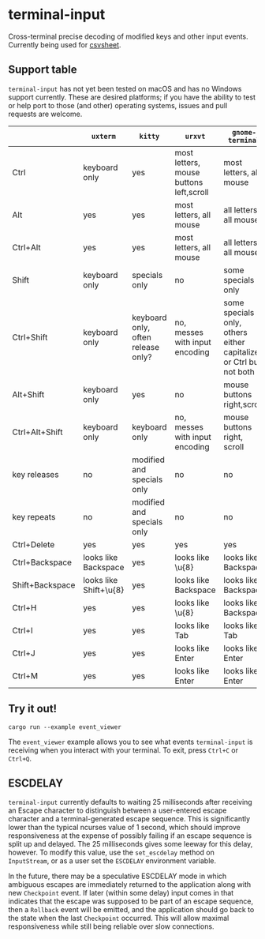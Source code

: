 # terminal-input

Cross-terminal precise decoding of modified keys and other input events. Currently being used for
[csvsheet](https://github.com/gereeter/csvsheet).

## Support table

`terminal-input` has not yet been tested on macOS and has no Windows support currently. These are
desired platforms; if you have the ability to test or help port to those (and other) operating
systems, issues and pull requests are welcome.

| | `uxterm` | `kitty` | `urxvt` | `gnome-terminal` | `alacritty`
|-| -------- | ------- | ------- | ---------------- | -----------
| Ctrl | keyboard only | yes | most letters, mouse buttons left,scroll | most letters, all mouse | most letters, all mouse
| Alt  | yes | yes | most letters, all mouse | all letters, all mouse | all letters, all mouse
| Ctrl+Alt | yes | yes | most letters, all mouse | all letters, all mouse | all letters, all mouse
| Shift | keyboard only | specials only | no | some specials only | some specials only
| Ctrl+Shift | keyboard only | keyboard only, often release only? | no, messes with input encoding | some specials only, others either capitalized or Ctrl but not both | some specials only, others captial or Ctrl but not both
| Alt+Shift | keyboard only | yes | no | mouse buttons right,scroll | scroll only
| Ctrl+Alt+Shift | keyboard only | keyboard only | no, messes with input encoding | mouse buttons right, scroll | capital or Ctrl, not both
| key releases | no | modified and specials only | no | no | no
| key repeats | no | modified and specials only | no | no | no
| Ctrl+Delete | yes | yes | yes | yes | yes
| Ctrl+Backspace | looks like Backspace | yes | looks like \u{8} | looks like Backspace | looks like \u{8}
| Shift+Backspace | looks like Shift+\u{8} | yes | looks like Backspace | looks like Backspace | looks like \u{8}
| Ctrl+H | yes | yes | looks like \u{8} | looks like Backspace | looks like \u{8}
| Ctrl+I | yes | yes | looks like Tab | looks like Tab | looks like Tab
| Ctrl+J | yes | yes | looks like Enter | looks like Enter | looks like Enter
| Ctrl+M | yes | yes | looks like Enter | looks like Enter | looks like Enter

## Try it out!

```
cargo run --example event_viewer
```

The `event_viewer` example allows you to see what events `terminal-input` is receiving when you
interact with your terminal. To exit, press `Ctrl+C` or `Ctrl+Q`.

## ESCDELAY

`terminal-input` currently defaults to waiting 25 milliseconds after receiving an Escape character
to distinguish between a user-entered escape character and a terminal-generated escape sequence.
This is significantly lower than the typical ncurses value of 1 second, which should improve
responsiveness at the expense of possibly failing if an escape sequence is split up and delayed.
The 25 milliseconds gives some leeway for this delay, however. To modify this value, use the
`set_escdelay` method on `InputStream`, or as a user set the `ESCDELAY` environment variable.

In the future, there may be a speculative ESCDELAY mode in which ambiguous escapes are immediately
returned to the application along with new `Checkpoint` event. If later (within some delay) input
comes in that indicates that the escape was supposed to be part of an escape sequence, then a
`Rollback` event will be emitted, and the application should go back to the state when the last
`Checkpoint` occurred. This will allow maximal responsiveness while still being reliable over slow
connections.
